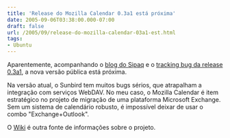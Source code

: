 ```yaml
---
title: 'Release do Mozilla Calendar 0.3a1 está próxima'
date: 2005-09-06T03:38:00.000-07:00
draft: false
url: /2005/09/release-do-mozilla-calendar-03a1-est.html
tags: 
- Ubuntu
---
```


Aparentemente, acompanhando o [blog do Sipaq](http://www.babylonsounds.com/blog.html) e o [tracking bug da release 0.3a1](https://bugzilla.mozilla.org/show_bug.cgi?id=298936), a nova versão pública está próxima.  
  
Na versão atual, o Sunbird tem muitos bugs sérios, que atrapalham a integração com serviços WebDAV. No meu caso, o Mozilla Calendar é item estratégico no projeto de migração de uma plataforma Microsoft Exchange. Sem um sistema de calendário robusto, é impossível deixar de usar o combo "Exchange+Outlook".  
  
O [Wiki](http://wiki.mozilla.org/Calendar:Home_Page) é outra fonte de informações sobre o projeto.
